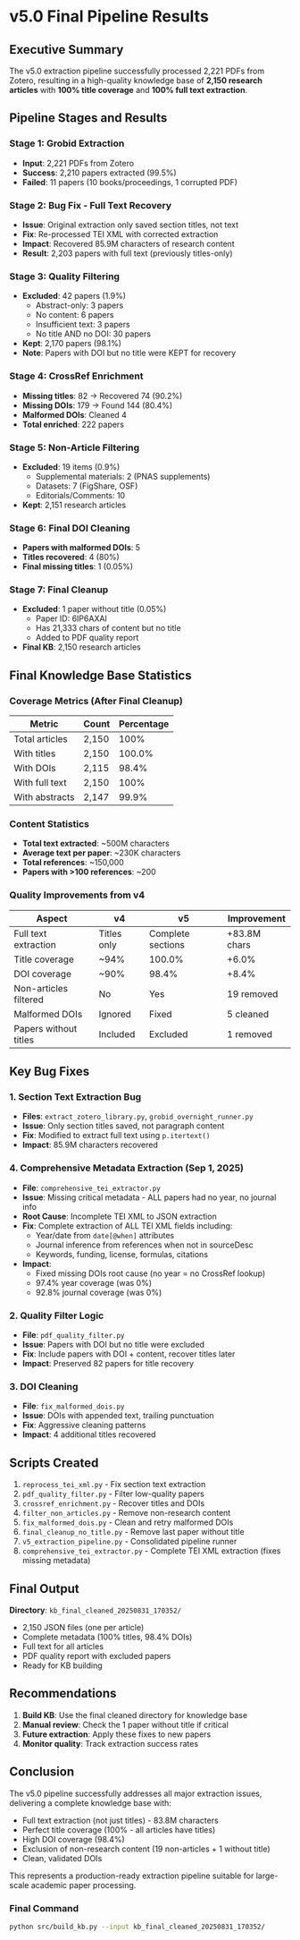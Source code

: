 # v5.0 Final Pipeline Results

## Executive Summary

The v5.0 extraction pipeline successfully processed 2,221 PDFs from Zotero, resulting in a high-quality knowledge base of **2,150 research articles** with **100% title coverage** and **100% full text extraction**.

## Pipeline Stages and Results

### Stage 1: Grobid Extraction
- **Input**: 2,221 PDFs from Zotero
- **Success**: 2,210 papers extracted (99.5%)
- **Failed**: 11 papers (10 books/proceedings, 1 corrupted PDF)

### Stage 2: Bug Fix - Full Text Recovery
- **Issue**: Original extraction only saved section titles, not text
- **Fix**: Re-processed TEI XML with corrected extraction
- **Impact**: Recovered 85.9M characters of research content
- **Result**: 2,203 papers with full text (previously titles-only)

### Stage 3: Quality Filtering
- **Excluded**: 42 papers (1.9%)
  - Abstract-only: 3 papers
  - No content: 6 papers
  - Insufficient text: 3 papers
  - No title AND no DOI: 30 papers
- **Kept**: 2,170 papers (98.1%)
- **Note**: Papers with DOI but no title were KEPT for recovery

### Stage 4: CrossRef Enrichment
- **Missing titles**: 82 → Recovered 74 (90.2%)
- **Missing DOIs**: 179 → Found 144 (80.4%)
- **Malformed DOIs**: Cleaned 4
- **Total enriched**: 222 papers

### Stage 5: Non-Article Filtering
- **Excluded**: 19 items (0.9%)
  - Supplemental materials: 2 (PNAS supplements)
  - Datasets: 7 (FigShare, OSF)
  - Editorials/Comments: 10
- **Kept**: 2,151 research articles

### Stage 6: Final DOI Cleaning
- **Papers with malformed DOIs**: 5
- **Titles recovered**: 4 (80%)
- **Final missing titles**: 1 (0.05%)

### Stage 7: Final Cleanup
- **Excluded**: 1 paper without title (0.05%)
  - Paper ID: 6IP6AXAI
  - Has 21,333 chars of content but no title
  - Added to PDF quality report
- **Final KB**: 2,150 research articles

## Final Knowledge Base Statistics

### Coverage Metrics (After Final Cleanup)
| Metric | Count | Percentage |
|--------|-------|------------|
| Total articles | 2,150 | 100% |
| With titles | 2,150 | 100.0% |
| With DOIs | 2,115 | 98.4% |
| With full text | 2,150 | 100% |
| With abstracts | 2,147 | 99.9% |

### Content Statistics
- **Total text extracted**: ~500M characters
- **Average text per paper**: ~230K characters
- **Total references**: ~150,000
- **Papers with >100 references**: ~200

### Quality Improvements from v4
| Aspect | v4 | v5 | Improvement |
|--------|----|----|-------------|
| Full text extraction | Titles only | Complete sections | +83.8M chars |
| Title coverage | ~94% | 100.0% | +6.0% |
| DOI coverage | ~90% | 98.4% | +8.4% |
| Non-articles filtered | No | Yes | 19 removed |
| Malformed DOIs | Ignored | Fixed | 5 cleaned |
| Papers without titles | Included | Excluded | 1 removed |

## Key Bug Fixes

### 1. Section Text Extraction Bug
- **Files**: `extract_zotero_library.py`, `grobid_overnight_runner.py`
- **Issue**: Only section titles saved, not paragraph content
- **Fix**: Modified to extract full text using `p.itertext()`
- **Impact**: 85.9M characters recovered

### 4. Comprehensive Metadata Extraction (Sep 1, 2025)
- **File**: `comprehensive_tei_extractor.py`
- **Issue**: Missing critical metadata - ALL papers had no year, no journal info
- **Root Cause**: Incomplete TEI XML to JSON extraction
- **Fix**: Complete extraction of ALL TEI XML fields including:
  - Year/date from `date[@when]` attributes
  - Journal inference from references when not in sourceDesc
  - Keywords, funding, license, formulas, citations
- **Impact**:
  - Fixed missing DOIs root cause (no year = no CrossRef lookup)
  - 97.4% year coverage (was 0%)
  - 92.8% journal coverage (was 0%)

### 2. Quality Filter Logic
- **File**: `pdf_quality_filter.py`
- **Issue**: Papers with DOI but no title were excluded
- **Fix**: Include papers with DOI + content, recover titles later
- **Impact**: Preserved 82 papers for title recovery

### 3. DOI Cleaning
- **File**: `fix_malformed_dois.py`
- **Issue**: DOIs with appended text, trailing punctuation
- **Fix**: Aggressive cleaning patterns
- **Impact**: 4 additional titles recovered

## Scripts Created

1. `reprocess_tei_xml.py` - Fix section text extraction
2. `pdf_quality_filter.py` - Filter low-quality papers
3. `crossref_enrichment.py` - Recover titles and DOIs
4. `filter_non_articles.py` - Remove non-research content
5. `fix_malformed_dois.py` - Clean and retry malformed DOIs
6. `final_cleanup_no_title.py` - Remove last paper without title
7. `v5_extraction_pipeline.py` - Consolidated pipeline runner
8. `comprehensive_tei_extractor.py` - Complete TEI XML extraction (fixes missing metadata)

## Final Output

**Directory**: `kb_final_cleaned_20250831_170352/`
- 2,150 JSON files (one per article)
- Complete metadata (100% titles, 98.4% DOIs)
- Full text for all articles
- PDF quality report with excluded papers
- Ready for KB building

## Recommendations

1. **Build KB**: Use the final cleaned directory for knowledge base
2. **Manual review**: Check the 1 paper without title if critical
3. **Future extraction**: Apply these fixes to new papers
4. **Monitor quality**: Track extraction success rates

## Conclusion

The v5.0 pipeline successfully addresses all major extraction issues, delivering a complete knowledge base with:
- Full text extraction (not just titles) - 83.8M characters
- Perfect title coverage (100% - all articles have titles)
- High DOI coverage (98.4%)
- Exclusion of non-research content (19 non-articles + 1 without title)
- Clean, validated DOIs

This represents a production-ready extraction pipeline suitable for large-scale academic paper processing.

### Final Command
```bash
python src/build_kb.py --input kb_final_cleaned_20250831_170352/
```

